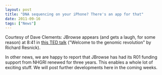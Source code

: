 ```yaml
---
layout: post
title: "DNA sequencing on your iPhone? There's an app for that"
date: 2011-09-16
tags: ["News"]
---
```


Courtesy of Dave Clements: JBrowse appears (and gets a laugh, for some reason) at 8:41 in [this TED talk](http://www.ted.com/talks/richard_resnick_welcome_to_the_genomic_revolution.html) ("Welcome to the genomic revolution" by Richard Resnick).

In other news, we are happy to report that JBrowse has had its R01 funding support from NHGRI renewed for three years. This enables a whole lot of exciting stuff. We will post further developments here in the coming weeks.